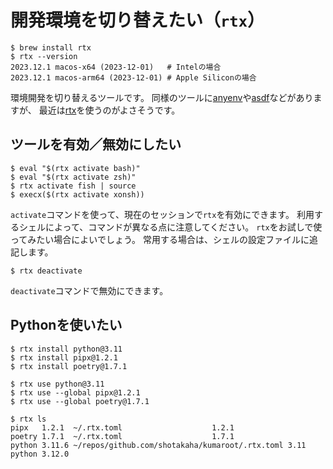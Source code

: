 # 開発環境を切り替えたい（``rtx``）

```console
$ brew install rtx
$ rtx --version
2023.12.1 macos-x64 (2023-12-01)   # Intelの場合
2023.12.1 macos-arm64 (2023-12-01) # Apple Siliconの場合
```

環境開発を切り替えるツールです。
同様のツールに[anyenv](https://anyenv.github.io/)や[asdf](https://asdf-vm.com/)などがありますが、
最近は[rtx](https://github.com/jdx/rtx)を使うのがよさそうです。

## ツールを有効／無効にしたい

```console
$ eval "$(rtx activate bash)"
$ eval "$(rtx activate zsh)"
$ rtx activate fish | source
$ execx($(rtx activate xonsh))

```

``activate``コマンドを使って、現在のセッションで``rtx``を有効にできます。
利用するシェルによって、コマンドが異なる点に注意してください。
``rtx``をお試しで使ってみたい場合によいでしょう。
常用する場合は、シェルの設定ファイルに追記します。

```console
$ rtx deactivate
```

``deactivate``コマンドで無効にできます。

## Pythonを使いたい

```console
$ rtx install python@3.11
$ rtx install pipx@1.2.1
$ rtx install poetry@1.7.1

$ rtx use python@3.11
$ rtx use --global pipx@1.2.1
$ rtx use --global poetry@1.7.1

$ rtx ls
pipx   1.2.1  ~/.rtx.toml                    1.2.1
poetry 1.7.1  ~/.rtx.toml                    1.7.1
python 3.11.6 ~/repos/github.com/shotakaha/kumaroot/.rtx.toml 3.11
python 3.12.0
```
